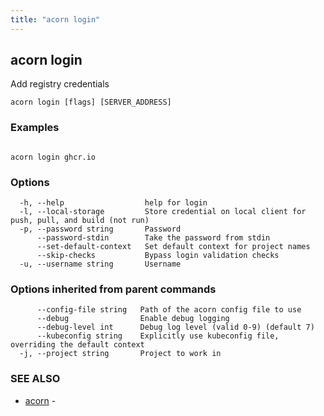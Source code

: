 ```yaml
---
title: "acorn login"
---
```

## acorn login

Add registry credentials

```
acorn login [flags] [SERVER_ADDRESS]
```

### Examples

```

acorn login ghcr.io
```

### Options

```
  -h, --help                  help for login
  -l, --local-storage         Store credential on local client for push, pull, and build (not run)
  -p, --password string       Password
      --password-stdin        Take the password from stdin
      --set-default-context   Set default context for project names
      --skip-checks           Bypass login validation checks
  -u, --username string       Username
```

### Options inherited from parent commands

```
      --config-file string   Path of the acorn config file to use
      --debug                Enable debug logging
      --debug-level int      Debug log level (valid 0-9) (default 7)
      --kubeconfig string    Explicitly use kubeconfig file, overriding the default context
  -j, --project string       Project to work in
```

### SEE ALSO

* [acorn](acorn.md)	 - 

